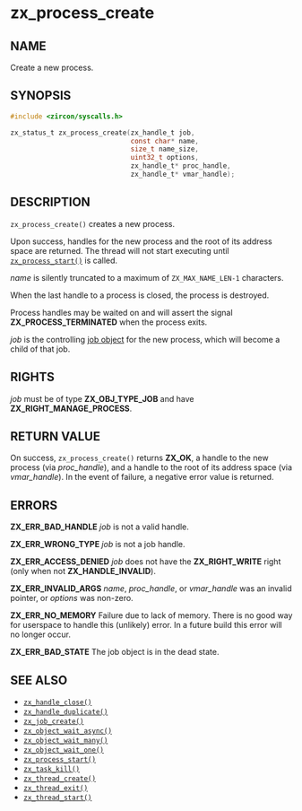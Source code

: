 # zx_process_create

## NAME

<!-- Updated by update-docs-from-abigen, do not edit. -->

Create a new process.

## SYNOPSIS

<!-- Updated by update-docs-from-abigen, do not edit. -->

```c
#include <zircon/syscalls.h>

zx_status_t zx_process_create(zx_handle_t job,
                              const char* name,
                              size_t name_size,
                              uint32_t options,
                              zx_handle_t* proc_handle,
                              zx_handle_t* vmar_handle);
```

## DESCRIPTION

`zx_process_create()` creates a new process.

Upon success, handles for the new process and the root of its address space
are returned.  The thread will not start executing until [`zx_process_start()`] is
called.

*name* is silently truncated to a maximum of `ZX_MAX_NAME_LEN-1` characters.

When the last handle to a process is closed, the process is destroyed.

Process handles may be waited on and will assert the signal
**ZX_PROCESS_TERMINATED** when the process exits.

*job* is the controlling [job object](/docs/zircon/objects/job.md) for the new
process, which will become a child of that job.

## RIGHTS

<!-- Updated by update-docs-from-abigen, do not edit. -->

*job* must be of type **ZX_OBJ_TYPE_JOB** and have **ZX_RIGHT_MANAGE_PROCESS**.

## RETURN VALUE

On success, `zx_process_create()` returns **ZX_OK**, a handle to the new process
(via *proc_handle*), and a handle to the root of its address space (via
*vmar_handle*).  In the event of failure, a negative error value is returned.

## ERRORS

**ZX_ERR_BAD_HANDLE**  *job* is not a valid handle.

**ZX_ERR_WRONG_TYPE**  *job* is not a job handle.

**ZX_ERR_ACCESS_DENIED**  *job* does not have the **ZX_RIGHT_WRITE** right
(only when not **ZX_HANDLE_INVALID**).

**ZX_ERR_INVALID_ARGS**  *name*, *proc_handle*, or *vmar_handle*  was an invalid pointer,
or *options* was non-zero.

**ZX_ERR_NO_MEMORY**  Failure due to lack of memory.
There is no good way for userspace to handle this (unlikely) error.
In a future build this error will no longer occur.

**ZX_ERR_BAD_STATE**  The job object is in the dead state.

## SEE ALSO

 - [`zx_handle_close()`]
 - [`zx_handle_duplicate()`]
 - [`zx_job_create()`]
 - [`zx_object_wait_async()`]
 - [`zx_object_wait_many()`]
 - [`zx_object_wait_one()`]
 - [`zx_process_start()`]
 - [`zx_task_kill()`]
 - [`zx_thread_create()`]
 - [`zx_thread_exit()`]
 - [`zx_thread_start()`]

<!-- References updated by update-docs-from-abigen, do not edit. -->

[`zx_handle_close()`]: handle_close.md
[`zx_handle_duplicate()`]: handle_duplicate.md
[`zx_job_create()`]: job_create.md
[`zx_object_wait_async()`]: object_wait_async.md
[`zx_object_wait_many()`]: object_wait_many.md
[`zx_object_wait_one()`]: object_wait_one.md
[`zx_process_start()`]: process_start.md
[`zx_task_kill()`]: task_kill.md
[`zx_thread_create()`]: thread_create.md
[`zx_thread_exit()`]: thread_exit.md
[`zx_thread_start()`]: thread_start.md
